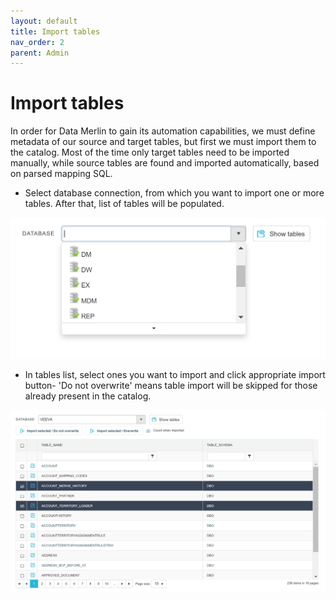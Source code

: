 ```yaml
---
layout: default
title: Import tables
nav_order: 2
parent: Admin
---
```


# Import tables

In order for Data Merlin to gain its automation capabilities, we must define metadata of our source and target tables, but first we must import them to the catalog. Most of the time only target tables need to be imported manually, while source tables are found and imported automatically, based on parsed mapping SQL.

* Select database connection, from which you want to import one or more tables. After that, list of tables will be populated.

![](../../snapshots/import_tables_1.png)

* In tables list, select ones you want to import and click appropriate import button- 'Do not overwrite' means table import will be skipped for those already present in the catalog.

![](../../snapshots/import_tables_2.png)
